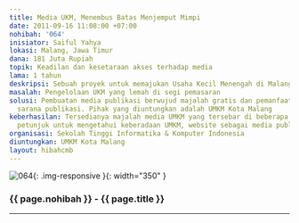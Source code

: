 ```yaml
---
title: Media UKM, Menembus Batas Menjemput Mimpi
date: 2011-09-16 11:08:00 +07:00
nohibah: '064'
inisiator: Saiful Yahya
lokasi: Malang, Jawa Timur
dana: 181 Juta Rupiah
topik: Keadilan dan kesetaraan akses terhadap media
lama: 1 tahun
deskripsi: Sebuah proyek untuk memajukan Usaha Kecil Menengah di Malang
masalah: Pengelolaan UKM yang lemah di segi pemasaran
solusi: Pembuatan media publikasi berwujud majalah gratis dan pemanfaatan ICT sebagai
  sarana publikasi. Pihak yang diuntungkan adalah UMKM Kota Malang
keberhasilan: Tersedianya majalah media UMKM yang tersebar di beberapa titik, papan
  petunjuk untuk mengetahui keberadaan UMKM, website sebagai media publikasi
organisasi: Sekolah Tinggi Informatika & Komputer Indonesia
diuntungkan: UMKM Kota Malang
layout: hibahcmb
---
```


![064](/static/img/hibahcmb/064.png){: .img-responsive }{: width="350" }

### {{ page.nohibah }} - {{ page.title }}

---
